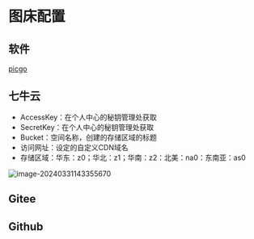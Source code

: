 # 图床配置

## 软件

[picgo](https://github.com/Molunerfinn/PicGo/releases)



## 七牛云

- AccessKey：在个人中心的秘钥管理处获取
- SecretKey：在个人中心的秘钥管理处获取
- Bucket：空间名称，创建的存储区域的标题
- 访问网址：设定的自定义CDN域名
- 存储区域：华东：z0；华北：z1；华南：z2：北美：na0：东南亚：as0

![image-20240331143355670](http://food.xiaohai-hx.cn/test/image-20240331143355670.png)





## Gitee





## Github



